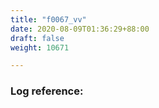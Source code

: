 ```yaml
---
title: "f0067_vv"
date: 2020-08-09T01:36:29+88:00
draft: false
weight: 10671

---
```


### Log reference: <no value>

```
